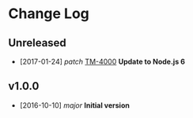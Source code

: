# Change Log

## Unreleased
- [2017-01-24] *patch* [TM-4000](https://jiralabone.atlassian.net/browse/TM-4000) **Update to Node.js 6**

## v1.0.0
- [2016-10-10] *major* **Initial version**